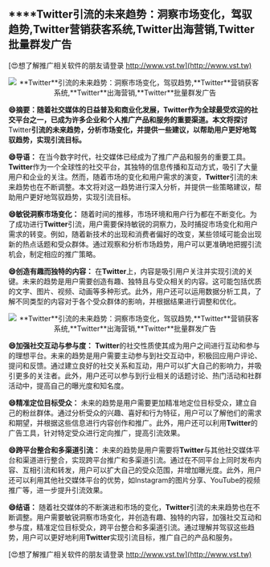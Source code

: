 ## ****Twitter**引流的未来趋势：洞察市场变化，驾驭趋势,**Twitter**营销获客系统,**Twitter**出海营销,**Twitter**批量群发广告**

[😍想了解推广相关软件的朋友请登录 http://www.vst.tw](http://www.vst.tw)

 <center><img src="https://vst.tw/MP4/tuiguang/png/0.png" alt="**Twitter**引流的未来趋势：洞察市场变化，驾驭趋势,**Twitter**营销获客系统,**Twitter**出海营销,**Twitter**批量群发广告"></center>

**😄摘要：随着社交媒体的日益普及和商业化发展，**Twitter**作为全球最受欢迎的社交平台之一，已成为许多企业和个人推广产品和服务的重要渠道。本文将探讨**Twitter**引流的未来趋势，分析市场变化，并提供一些建议，以帮助用户更好地驾驭趋势，实现引流目标。**

**😄导语：**
在当今数字时代，社交媒体已经成为了推广产品和服务的重要工具。**Twitter**作为一个全球性的社交平台，其独特的信息传播和互动方式，吸引了大量用户和企业的关注。然而，随着市场的变化和用户需求的演变，**Twitter**引流的未来趋势也在不断调整。本文将对这一趋势进行深入分析，并提供一些策略建议，帮助用户更好地驾驭趋势，实现引流目标。

**😄敏锐洞察市场变化：**
随着时间的推移，市场环境和用户行为都在不断变化。为了成功进行**Twitter**引流，用户需要保持敏锐的洞察力，及时捕捉市场变化和用户需求的转变。例如，随着新技术的出现和消费者偏好的改变，某些领域可能会出现新的热点话题和受众群体。通过观察和分析市场趋势，用户可以更准确地把握引流机会，制定相应的推广策略。

**😄创造有趣而独特的内容：**
在**Twitter**上，内容是吸引用户关注并实现引流的关键。未来的趋势是用户需要创造有趣、独特且与受众相关的内容。这可能包括优质的文字、图片、视频、动画等多种形式。此外，用户还可以运用数据分析工具，了解不同类型的内容对于各个受众群体的影响，并根据结果进行调整和优化。

 <center><img src="https://vst.tw/MP4/tuiguang/png/8.png" alt="**Twitter**引流的未来趋势：洞察市场变化，驾驭趋势,**Twitter**营销获客系统,**Twitter**出海营销,**Twitter**批量群发广告"></center>

**😄加强社交互动与参与度：**
**Twitter**的社交性质使其成为用户之间进行互动和参与的理想平台。未来的趋势是用户需要主动参与到社交互动中，积极回应用户评论、提问和反馈。通过建立良好的社交关系和互动，用户可以扩大自己的影响力，并吸引更多的关注者。此外，用户还可以参与到行业相关的话题讨论、热门活动和社群活动中，提高自己的曝光度和知名度。

**😄精准定位目标受众：**
未来的趋势是用户需要更加精准地定位目标受众，建立自己的粉丝群体。通过分析受众的兴趣、喜好和行为特征，用户可以了解他们的需求和期望，并根据这些信息进行内容创作和推广。此外，用户还可以利用**Twitter**的广告工具，针对特定受众进行定向推广，提高引流效果。

**😄跨平台整合和多渠道引流：**
未来的趋势是用户需要将**Twitter**与其他社交媒体平台和渠道进行整合，实现跨平台推广和多渠道引流。通过在不同平台上同时发布内容、互相引流和转发，用户可以扩大自己的受众范围，并增加曝光度。此外，用户还可以利用其他社交媒体平台的优势，如Instagram的图片分享、YouTube的视频推广等，进一步提升引流效果。

**😄结语：**
随着社交媒体的不断演进和市场的变化，**Twitter**引流的未来趋势也在不断调整。用户需要敏锐洞察市场变化，并创造有趣、独特的内容，加强社交互动和参与度，精准定位目标受众，跨平台整合和多渠道引流。通过理解并驾驭这些趋势，用户可以更好地利用**Twitter**实现引流目标，推广自己的产品和服务。

[😍想了解推广相关软件的朋友请登录 http://www.vst.tw](http://www.vst.tw)



